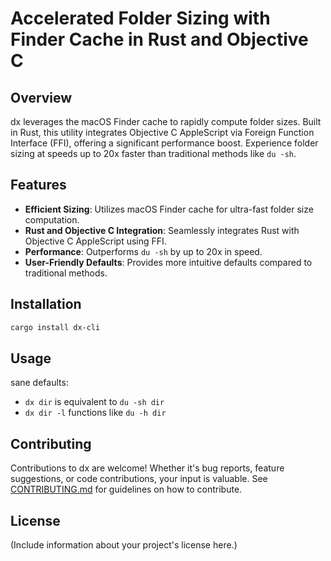 # Accelerated Folder Sizing with Finder Cache in Rust and Objective C

## Overview
dx leverages the macOS Finder cache to rapidly compute folder sizes. Built in Rust, this utility integrates Objective C AppleScript via Foreign Function Interface (FFI), offering a significant performance boost. Experience folder sizing at speeds up to 20x faster than traditional methods like `du -sh`.

## Features
- **Efficient Sizing**: Utilizes macOS Finder cache for ultra-fast folder size computation.
- **Rust and Objective C Integration**: Seamlessly integrates Rust with Objective C AppleScript using FFI.
- **Performance**: Outperforms `du -sh` by up to 20x in speed.
- **User-Friendly Defaults**: Provides more intuitive defaults compared to traditional methods.

## Installation
```sh
cargo install dx-cli
```

## Usage
sane defaults:
- `dx dir` is equivalent to `du -sh dir`
- `dx dir -l` functions like `du -h dir`

## Contributing
Contributions to dx are welcome! Whether it's bug reports, feature suggestions, or code contributions, your input is valuable. See [CONTRIBUTING.md](link-to-your-contributing-guidelines) for guidelines on how to contribute.

## License
(Include information about your project's license here.)
